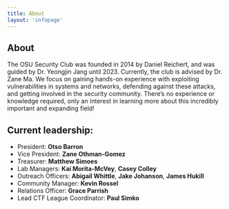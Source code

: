 ```yaml
---
title: About
layout: 'infopage'
---
```


## About

The OSU Security Club was founded in 2014 by Daniel Reichert, and was guided by Dr. Yeongjin Jang until 2023. Currently, the club is advised by Dr. Zane Ma. We focus on gaining hands-on experience with exploiting vulnerabilities in systems and networks, defending against these attacks, and getting involved in the security community. There’s no experience or knowledge required, only an interest in learning more about this incredibly important and expanding field!

## Current leadership:

- President: **Otso Barron**
- Vice President: **Zane Othman-Gomez**
- Treasurer: **Matthew Simoes**
- Lab Managers: **Kai Morita-McVey**, **Casey Colley**
- Outreach Officers: **Abigail Whittle**, **Jake Johanson**, **James Hukill**
- Community Manager: **Kevin Rossel**
- Relations Officer: **Grace Parrish**
- Lead CTF League Coordinator: **Paul Simko**
